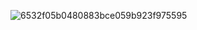![6532f05b0480883bce059b923f975595](https://user-images.githubusercontent.com/25367933/130083155-30855607-54c7-4a4c-a50a-e93466fb59a2.jpg)
